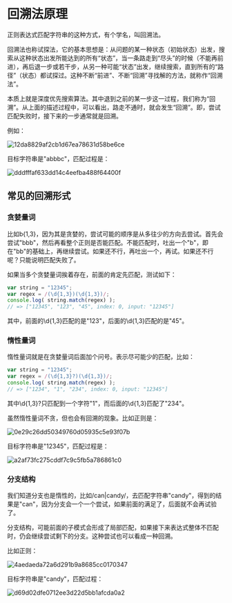 # 回溯法原理

正则表达式匹配字符串的这种方式，有个学名，叫回溯法。

回溯法也称试探法，它的基本思想是：从问题的某一种状态（初始状态）出发，搜索从这种状态出发所能达到的所有“状态”，当一条路走到“尽头”的时候（不能再前进），再后退一步或若干步，从另一种可能“状态”出发，继续搜索，直到所有的“路径”（状态）都试探过。这种不断“前进”、不断“回溯”寻找解的方法，就称作“回溯法”。

本质上就是深度优先搜索算法。其中退到之前的某一步这一过程，我们称为“回溯”。从上面的描述过程中，可以看出，路走不通时，就会发生“回溯”。即，尝试匹配失败时，接下来的一步通常就是回溯。

例如：

![12da8829af2cb1d67ea78631d58be6ce](https://zhuduanlei-1256381138.cos.ap-guangzhou.myqcloud.com/uPic/12da8829af2cb1d67ea78631d58be6ce.jpg)

目标字符串是"abbbc"，匹配过程是：

![dddfffaf633dd14c4eefba488f64400f](https://zhuduanlei-1256381138.cos.ap-guangzhou.myqcloud.com/uPic/dddfffaf633dd14c4eefba488f64400f.jpg)

## 常见的回溯形式

### 贪婪量词

比如b{1,3}，因为其是贪婪的，尝试可能的顺序是从多往少的方向去尝试。首先会尝试"bbb"，然后再看整个正则是否能匹配。不能匹配时，吐出一个"b"，即在"bb"的基础上，再继续尝试。如果还不行，再吐出一个，再试。如果还不行呢？只能说明匹配失败了。

如果当多个贪婪量词挨着存在，前面的肯定先匹配，测试如下：

```js
var string = "12345";
var regex = /(\d{1,3})(\d{1,3})/;
console.log( string.match(regex) );
// => ["12345", "123", "45", index: 0, input: "12345"]
```

其中，前面的\d{1,3}匹配的是"123"，后面的\d{1,3}匹配的是"45"。

### 惰性量词

惰性量词就是在贪婪量词后面加个问号。表示尽可能少的匹配，比如：

```js
var string = "12345";
var regex = /(\d{1,3}?)(\d{1,3})/;
console.log( string.match(regex) );
// => ["1234", "1", "234", index: 0, input: "12345"]
```

其中\d{1,3}?只匹配到一个字符"1"，而后面的\d{1,3}匹配了"234"。

虽然惰性量词不贪，但也会有回溯的现象。比如正则是：

![0e29c26dd50349760d05935c5e93f07b](https://zhuduanlei-1256381138.cos.ap-guangzhou.myqcloud.com/uPic/0e29c26dd50349760d05935c5e93f07b.jpg)

目标字符串是"12345"，匹配过程是：

![a2af73fc275cddf7c9c5fb5a786861c0](https://zhuduanlei-1256381138.cos.ap-guangzhou.myqcloud.com/uPic/a2af73fc275cddf7c9c5fb5a786861c0.jpg)

### 分支结构

我们知道分支也是惰性的，比如/can|candy/，去匹配字符串"candy"，得到的结果是"can"，因为分支会一个一个尝试，如果前面的满足了，后面就不会再试验了。

分支结构，可能前面的子模式会形成了局部匹配，如果接下来表达式整体不匹配时，仍会继续尝试剩下的分支。这种尝试也可以看成一种回溯。

比如正则：

![4aedaeda72a6d291b9a8685cc0170347](https://zhuduanlei-1256381138.cos.ap-guangzhou.myqcloud.com/uPic/4aedaeda72a6d291b9a8685cc0170347.jpg)

目标字符串是"candy"，匹配过程：

![d69d02dfe0712ee3d22d5bb1afcda0a2](https://zhuduanlei-1256381138.cos.ap-guangzhou.myqcloud.com/uPic/d69d02dfe0712ee3d22d5bb1afcda0a2.jpg)
